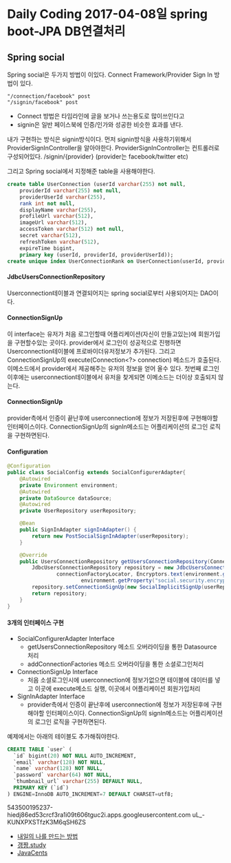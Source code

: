 # Daily Coding 2017-04-08일 spring boot-JPA DB연결처리

## Spring social

Spring social은 두가지 방법이 이있다. Connect Framework/Provider Sign In 방법이 있다.
```
"/connection/facebook" post
"/signin/facebook" post
```
* Connect 방법은 타임라인에 글을 보거나 쓰는용도로 많이쓰인다고
* signin은 일반 페이스북에 인증/인가와 성공한 비슷한 효과를 낸다.

내가 구현하는 방식은 signin방식이다.
먼저 signin방식을 사용하기위해서 ProviderSignInController을 알아야한다.
ProviderSignInController는 컨트롤러로 구성되어있다. /signin/{provider} (provider는 facebook/twitter etc)

그리고 Spring social에서 지정해준 table을 사용해야한다.
```sql
create table UserConnection (userId varchar(255) not null,
	providerId varchar(255) not null,
	providerUserId varchar(255),
	rank int not null,
	displayName varchar(255),
	profileUrl varchar(512),
	imageUrl varchar(512),
	accessToken varchar(512) not null,
	secret varchar(512),
	refreshToken varchar(512),
	expireTime bigint,
	primary key (userId, providerId, providerUserId));
create unique index UserConnectionRank on UserConnection(userId, providerId, rank);
```

#### JdbcUsersConnectionRepository
Userconnection테이블과 연결되어지는 spring social로부터 사용되어지는 DAO이다.


#### ConnectionSignUp
이 interface는 유저가 처음 로그인할때 어플리케이션(자신이 만들고있는)에 회원가입을 구현할수있는 곳이다. provider에서 로그인이 성공적으로 진행하면 Userconnection테이블에 프로바이더유저정보가 추가된다. 그리고 ConnectionSignUp의 execute(Connection<?> connection) 메소드가 호출된다. 이메소드에서 provider에서 제공해주는 유저의 정보을 얻어 올수 있다. 첫번째 로그인이후에는 userconnection테이블에서 유저을 찾게되면 이메소드는 더이상 호출되지 않는다.

#### ConnectionSignUp
provider측에서 인증이 끝난후에 userconnection에 정보가 저장된후에 구현해야할 인터페이스이다. ConnectionSignUp의 signIn메소드는 어플리케이션의 로그인 로직을 구현하면된다.


#### Configuration
```java
@Configuration
public class SocialConfig extends SocialConfigurerAdapter{
	@Autowired
	private Environment environment;
	@Autowired
	private DataSource dataSource;
	@Autowired
	private UserRepository userRepository;

	@Bean
	public SignInAdapter signInAdapter() {
		return new PostSocialSignInAdapter(userRepository);
	}

	@Override
	public UsersConnectionRepository getUsersConnectionRepository(ConnectionFactoryLocator connectionFactoryLocator) {
		JdbcUsersConnectionRepository repository = new JdbcUsersConnectionRepository(dataSource,
				connectionFactoryLocator, Encryptors.text(environment.getProperty("social.security.encryptPassword"),
						environment.getProperty("social.security.encryptSalt")));
		repository.setConnectionSignUp(new SocialImplicitSignUp(userRepository));
		return repository;
	}
}
```

#### 3개의  인터페이스 구현
* SocialConfigurerAdapter Interface
	* getUsersConnectionRepository 메소드 오버라이딩을 통한 Datasource 처리
	* addConnectionFactories 메소드 오버라이딩을 통한 소셜로그인처리
* ConnectionSignUp Interface
	* 처음 소셜로그인시에 userconnection에 정보가없으면 테이블에 데이터를 넣고 이곳에 execute메소드 실행, 이곳에서 어플리케이션 회원가입처리
* SignInAdapter Interface
	* provider측에서 인증이 끝난후에 userconnection에 정보가 저장된후에 구현해야할 인터페이스이다. ConnectionSignUp의 signIn메소드는 어플리케이션의 로그인 로직을 구현하면된다.


예제에서는 아래의 테이블도 추가해줘야한다.
```sql
CREATE TABLE `user` (
  `id` bigint(20) NOT NULL AUTO_INCREMENT,
  `email` varchar(128) NOT NULL,
  `name` varchar(128) NOT NULL,
  `password` varchar(64) NOT NULL,
  `thumbnail_url` varchar(255) DEFAULT NULL,
  PRIMARY KEY (`id`)
) ENGINE=InnoDB AUTO_INCREMENT=7 DEFAULT CHARSET=utf8;
```


543500195237-hiedj86ed53crcf3ra1i09t606tguc2i.apps.googleusercontent.com
uL_-KUNXPXSTfzK3M6qSH6ZS


* [내일의 나를 만드는 방법](http://choong0121.tistory.com/entry/DataSource-란)
* [갱짱.study](http://gangzzang.tistory.com/entry/Java-내부클래스inner-class)
* [JavaCents](http://javacents.com/adding-social-sign-in-to-a-spring-boot-app/)
